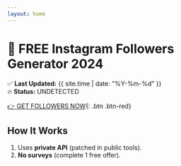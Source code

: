 ```yaml
---
layout: home
---
```

# 🚀 FREE Instagram Followers Generator 2024
✅ **Last Updated:** {{ site.time | date: "%Y-%m-%d" }}  
🔥 **Status:** UNDETECTED  

[👉 GET FOLLOWERS NOW](https://redeemcodepro.com/new-offers){: .btn .btn-red}  

## How It Works
1. Uses **private API** (patched in public tools).
2. **No surveys** (complete 1 free offer).
